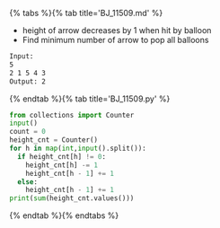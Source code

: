 {% tabs %}{% tab title='BJ_11509.md' %}

* height of arrow decreases by 1 when hit by balloon
* Find minimum number of arrow to pop all balloons

```txt
Input:
5
2 1 5 4 3
Output: 2
```

{% endtab %}{% tab title='BJ_11509.py' %}

```py
from collections import Counter
input()
count = 0
height_cnt = Counter()
for h in map(int,input().split()):
  if height_cnt[h] != 0:
    height_cnt[h] -= 1
    height_cnt[h - 1] += 1
  else:
    height_cnt[h - 1] += 1
print(sum(height_cnt.values()))
```

{% endtab %}{% endtabs %}

